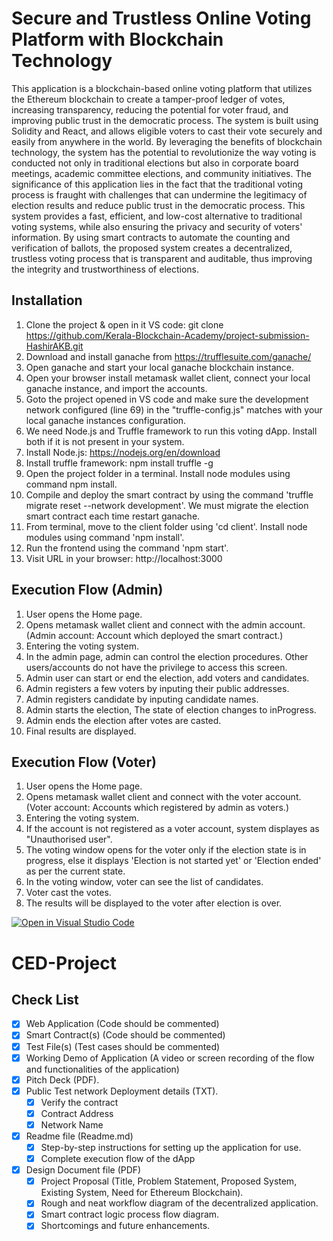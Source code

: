 
# Secure and Trustless Online Voting Platform with Blockchain Technology

This application is a blockchain-based online voting platform that utilizes the Ethereum
blockchain to create a tamper-proof ledger of votes, increasing transparency, reducing the
potential for voter fraud, and improving public trust in the democratic process.
The system is built using Solidity and React, and allows eligible voters to cast their vote
securely and easily from anywhere in the world. By leveraging the benefits of blockchain
technology, the system has the potential to revolutionize the way voting is conducted not
only in traditional elections but also in corporate board meetings, academic committee
elections, and community initiatives.
The significance of this application lies in the fact that the traditional voting process is
fraught with challenges that can undermine the legitimacy of election results and reduce
public trust in the democratic process. This system provides a fast, efficient, and low-cost
alternative to traditional voting systems, while also ensuring the privacy and security of
voters' information. By using smart contracts to automate the counting and verification of
ballots, the proposed system creates a decentralized, trustless voting process that is
transparent and auditable, thus improving the integrity and trustworthiness of elections.
## Installation

1. Clone the project & open in it VS code: git clone https://github.com/Kerala-Blockchain-Academy/project-submission-HashirAKB.git
2. Download and install ganache from https://trufflesuite.com/ganache/
3. Open ganache and start your local ganache blockchain instance.
4. Open your browser install metamask wallet client, connect your local ganache instance, and import the accounts.
5. Goto the project opened in VS code and make sure the development network configured (line 69) in the "truffle-config.js" matches with your local ganache instances configuration.
6. We need Node.js and Truffle framework to run this voting dApp. Install both if it is not present in your system.
7. Install Node.js: https://nodejs.org/en/download
8. Install truffle framework: npm install truffle -g
9. Open the project folder in a terminal. Install node modules using command npm install.
10. Compile and deploy the smart contract by using the command 'truffle migrate reset --network development'. We must migrate the election smart contract each time restart ganache.
11. From terminal, move to the client folder using 'cd client'. Install node modules using command 'npm install'.
12. Run the frontend using the command 'npm start'.
13. Visit URL in your browser: http://localhost:3000
## Execution Flow (Admin)

1. User opens the Home page.
2. Opens metamask wallet client and connect with the admin account. (Admin account: Account which deployed the smart contract.)
3. Entering the voting system.
4. In the admin page, admin can control the election procedures. Other users/accounts do not have the privilege to access this screen.
5. Admin user can start or end the election, add voters and candidates.
6. Admin registers a few voters by inputing their public addresses.
7. Admin registers candidate by inputing candidate names.
8. Admin starts the election, The state of election changes to inProgress.
9. Admin ends the election after votes are casted.
10. Final results are displayed.
## Execution Flow (Voter)

1. User opens the Home page.
2. Opens metamask wallet client and connect with the voter account. (Voter account: Accounts which registered by admin as voters.)
3. Entering the voting system.
4. If the account is not registered as a voter account, system displayes as "Unauthorised user".
5. The voting window opens for the voter only if the election state is in progress, else it displays 'Election is not started yet' or 'Election ended' as per the current state.
6. In the voting window, voter can see the list of candidates.
7. Voter cast the votes.
8. The results will be displayed to the voter after election is over.

[![Open in Visual Studio Code](https://classroom.github.com/assets/open-in-vscode-718a45dd9cf7e7f842a935f5ebbe5719a5e09af4491e668f4dbf3b35d5cca122.svg)](https://classroom.github.com/online_ide?assignment_repo_id=10790591&assignment_repo_type=AssignmentRepo)
# CED-Project

## Check List

- [x] Web Application (Code should be commented)  
- [x] Smart Contract(s) (Code should be commented)  
- [x] Test File(s) (Test cases should be commented)  
- [x] Working Demo of Application (A video or screen recording of the flow and functionalities of the application)  
- [x] Pitch Deck (PDF).  
- [x] Public Test network Deployment details (TXT).  
  - [x] Verify the contract  
  - [x] Contract Address  
  - [x] Network Name  
- [x] Readme file (Readme.md)  
  - [x] Step-by-step instructions for setting up the application for use.  
  - [x] Complete execution flow of the dApp  
- [x] Design Document file (PDF)  
  - [x] Project Proposal (Title, Problem Statement, Proposed System, Existing System, Need for Ethereum Blockchain).  
  - [x] Rough and neat workflow diagram of the decentralized application.  
  - [x] Smart contract logic process flow diagram.  
  - [x] Shortcomings and future enhancements.  
